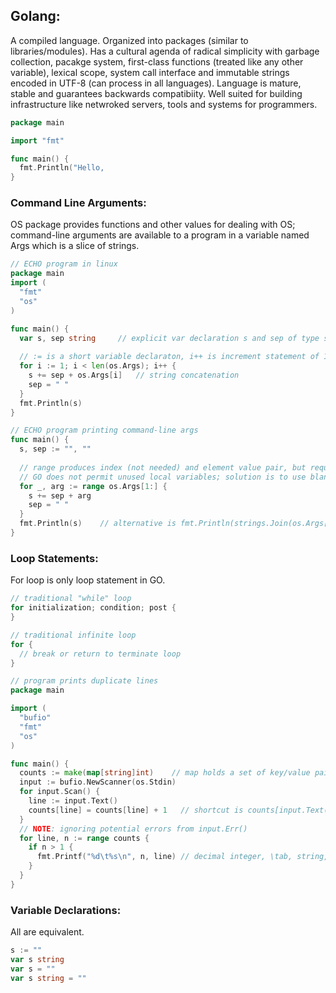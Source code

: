 ## Golang:
A compiled language. Organized into packages (similar to libraries/modules). Has a cultural agenda of radical simplicity with garbage collection, pacakge system, first-class functions (treated like any other variable), lexical scope, system call interface and immutable strings encoded in UTF-8 (can process in all languages). Language is mature, stable and guarantees backwards compatibiity. Well suited for building infrastructure like netwroked servers, tools and systems for programmers. 

```GO
package main

import "fmt"

func main() {
  fmt.Println("Hello,
}
```

### Command Line Arguments:
OS package provides functions and other values for dealing with OS; command-line arguments are available to a program in a variable named Args which is a slice of strings. 

```GO
// ECHO program in linux
package main
import (
  "fmt"
  "os"
)

func main() {
  var s, sep string     // explicit var declaration s and sep of type string 
  
  // := is a short variable declaraton, i++ is increment statement of 1
  for i := 1; i < len(os.Args); i++ {
    s += sep + os.Args[i]   // string concatenation
    sep = " "
  }
  fmt.Println(s)
}

// ECHO program printing command-line args
func main() {
  s, sep := "", ""
  
  // range produces index (not needed) and element value pair, but requires to deal with both values
  // GO does not permit unused local variables; solution is to use blank identifier 
  for _, arg := range os.Args[1:] {   
    s += sep + arg
    sep = " "
  }
  fmt.Println(s)    // alternative is fmt.Println(strings.Join(os.Args[1:], " "))
}
```

### Loop Statements:
For loop is only loop statement in GO. 
```GO
// traditional "while" loop
for initialization; condition; post {
}

// traditional infinite loop
for {
  // break or return to terminate loop
}
```
```GO
// program prints duplicate lines
package main

import (
  "bufio"
  "fmt"
  "os"
)

func main() {
  counts := make(map[string]int)    // map holds a set of key/value pairs, of type string/int 
  input := bufio.NewScanner(os.Stdin)
  for input.Scan() {
    line := input.Text()
    counts[line] = counts[line] + 1   // shortcut is counts[input.Text()]++  
  }
  // NOTE: ignoring potential errors from input.Err()
  for line, n := range counts {
    if n > 1 {
      fmt.Printf("%d\t%s\n", n, line) // decimal integer, \tab, string, \newline
    }
  }
}

```



### Variable Declarations:
All are equivalent.
```GO
s := ""
var s string
var s = ""
var s string = ""
```


